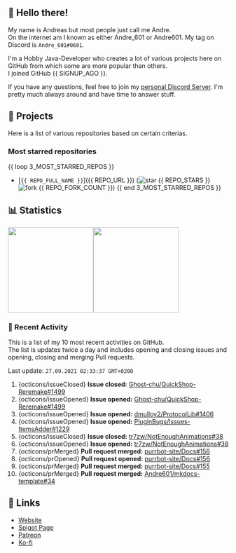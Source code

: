 <!-- Links -->
[purr]: https://purrbot.site
[discord]: https://discord.gg/6dazXp6
[website]: https://andre601.ch
[spigot]: https://www.spigotmc.org/resources/authors/56829/
[patreon]: https://patreon.com/andre_601
[ko-fi]: https://ko-fi.com/andre_601

<!-- SVGs -->
[star]: https://cdn.jsdelivr.net/gh/Readme-Workflows/Readme-Icons@main/icons/octicons/StarredRepository.svg
[fork]: https://cdn.jsdelivr.net/gh/Readme-Workflows/Readme-Icons@main/icons/octicons/ForkedRepository.svg

## 👋 Hello there!
My name is Andreas but most people just call me Andre.  
On the internet am I known as either Andre_601 or Andre601. My tag on Discord is `Andre_601#0601`.

I'm a Hobby Java-Developer who creates a lot of various projects here on GitHub from which some are more popular than others.  
I joined GitHub {{ SIGNUP_AGO }}.

If you have any questions, feel free to join my [personal Discord Server][discord]. I'm pretty much always around and have time to answer stuff.

## 📁 Projects
Here is a list of various repositories based on certain criterias.

### Most starred repositories

{{ loop 3_MOST_STARRED_REPOS }}
- [`{{ REPO_FULL_NAME }}`]({{ REPO_URL }}) (![star] {{ REPO_STARS }} ![fork] {{ REPO_FORK_COUNT }})
{{ end 3_MOST_STARRED_REPOS }}

## 📊 Statistics
<img height="195px" src="https://github-readme-stats.vercel.app/api?username=Andre601&show_icons=true&hide_rank=true&title_color=3498db&bg_color=ffffff00&text_color=718096&disable_animations=true"><img height="195px" src="https://github-readme-stats.vercel.app/api/top-langs?username=Andre601&layout=compact&title_color=3498db&bg_color=ffffff00&text_color=718096">

### 📜 Recent Activity
This is a list of my 10 most recent activities on GitHub.  
The list is updates twice a day and includes opening and closing issues and opening, closing and merging Pull requests.

<!--RECENT_ACTIVITY:last_update-->
Last update: `27.09.2021 02:33:37 GMT+0200`
<!--RECENT_ACTIVITY:last_update_end-->
<!--RECENT_ACTIVITY:start-->
1. {octicons/issueClosed} **Issue closed:** [Ghost-chu/QuickShop-Reremake#1499](https://github.com/Ghost-chu/QuickShop-Reremake/issues/1499)
2. {octicons/issueOpened} **Issue opened:** [Ghost-chu/QuickShop-Reremake#1499](https://github.com/Ghost-chu/QuickShop-Reremake/issues/1499)
3. {octicons/issueOpened} **Issue opened:** [dmulloy2/ProtocolLib#1406](https://github.com/dmulloy2/ProtocolLib/issues/1406)
4. {octicons/issueOpened} **Issue opened:** [PluginBugs/Issues-ItemsAdder#1229](https://github.com/PluginBugs/Issues-ItemsAdder/issues/1229)
5. {octicons/issueClosed} **Issue closed:** [tr7zw/NotEnoughAnimations#38](https://github.com/tr7zw/NotEnoughAnimations/issues/38)
6. {octicons/issueOpened} **Issue opened:** [tr7zw/NotEnoughAnimations#38](https://github.com/tr7zw/NotEnoughAnimations/issues/38)
7. {octicons/prMerged} **Pull request merged:** [purrbot-site/Docs#156](https://github.com/purrbot-site/Docs/pull/156)
8. {octicons/prOpened} **Pull request opened:** [purrbot-site/Docs#156](https://github.com/purrbot-site/Docs/pull/156)
9. {octicons/prMerged} **Pull request merged:** [purrbot-site/Docs#155](https://github.com/purrbot-site/Docs/pull/155)
10. {octicons/prMerged} **Pull request merged:** [Andre601/mkdocs-template#34](https://github.com/Andre601/mkdocs-template/pull/34)
<!--RECENT_ACTIVITY:end-->

## 🔗 Links
- [Website]
- [Spigot Page][spigot]
- [Patreon]
- [Ko-fi]
